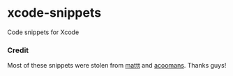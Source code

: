 xcode-snippets
==============

Code snippets for Xcode

### Credit

Most of these snippets were stolen from [mattt](https://github.com/mattt/Xcode-Snippets) and [acoomans](https://github.com/acoomans/xcode-snippets). Thanks guys!

